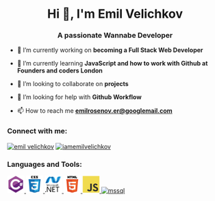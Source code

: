 <h1 align="center">Hi 👋, I'm Emil Velichkov</h1>
<h3 align="center">A passionate Wannabe Developer</h3>

- 🔭 I’m currently working on **becoming a Full Stack Web Developer**

- 🌱 I’m currently learning **JavaScript and how to work with Github at Founders and coders London**

- 👯 I’m looking to collaborate on **projects**

- 🤝 I’m looking for help with **Github Workflow**

- 📫 How to reach me **emilrosenov.er@googlemail.com**

<h3 align="left">Connect with me:</h3>
<p align="left">
<a href="https://linkedin.com/in/emil velichkov" target="blank"><img align="center" src="https://www.linkedin.com/in/emil-velichkov" alt="emil velichkov" height="30" width="40" /></a>
<a href="https://instagram.com/iamemilvelichkov" target="blank"><img align="center" src="https://raw.githubusercontent.com/rahuldkjain/github-profile-readme-generator/master/src/images/icons/Social/instagram.svg" alt="iamemilvelichkov" height="30" width="40" /></a>
</p>

<h3 align="left">Languages and Tools:</h3>
<p align="left"> <a href="https://www.w3schools.com/cs/" target="_blank" rel="noreferrer"> <img src="https://raw.githubusercontent.com/devicons/devicon/master/icons/csharp/csharp-original.svg" alt="csharp" width="40" height="40"/> </a> <a href="https://www.w3schools.com/css/" target="_blank" rel="noreferrer"> <img src="https://raw.githubusercontent.com/devicons/devicon/master/icons/css3/css3-original-wordmark.svg" alt="css3" width="40" height="40"/> </a> <a href="https://dotnet.microsoft.com/" target="_blank" rel="noreferrer"> <img src="https://raw.githubusercontent.com/devicons/devicon/master/icons/dot-net/dot-net-original-wordmark.svg" alt="dotnet" width="40" height="40"/> </a> <a href="https://www.w3.org/html/" target="_blank" rel="noreferrer"> <img src="https://raw.githubusercontent.com/devicons/devicon/master/icons/html5/html5-original-wordmark.svg" alt="html5" width="40" height="40"/> </a> <a href="https://developer.mozilla.org/en-US/docs/Web/JavaScript" target="_blank" rel="noreferrer"> <img src="https://raw.githubusercontent.com/devicons/devicon/master/icons/javascript/javascript-original.svg" alt="javascript" width="40" height="40"/> </a> <a href="https://www.microsoft.com/en-us/sql-server" target="_blank" rel="noreferrer"> <img src="https://www.svgrepo.com/show/303229/microsoft-sql-server-logo.svg" alt="mssql" width="40" height="40"/> </a> </p>
